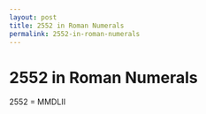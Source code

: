 ```yaml
---
layout: post
title: 2552 in Roman Numerals
permalink: 2552-in-roman-numerals
---
```


# 2552 in Roman Numerals

2552 = MMDLII
